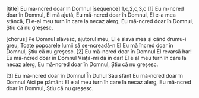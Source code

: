 [title] Eu ma-ncred doar în Domnul
[sequence] 1,c,2,c,3,c
[1]
Eu m-ncred doar în Domnul,
El mă ajută,
Eu mă-ncred doar în Domnul,
El e-a mea stâncă,
El e-al meu turn în care la necaz alerg,
Eu mă-ncred doar în Domnul,
Știu că nu greșesc.

[chorus]
Pe Domnul slăvesc, ajutorul meu,
El e slava mea și când drumu-i greu,
Toate popoarele lumii să se-ncreadă-n El
Eu mă încred doar în Domnul,
Știu că nu greșesc.
[2]
Eu mă-ncred doar în Domnul
El revarsă har!
Eu mă-ncred doar în Domnul
Viață-mi dă în dar!
El e al meu turn în care la necaz alerg,
Eu mă-ncred doar în Domnul,
Știu că nu greșesc.

[3]
Eu mă-ncred doar în Domnul
În Duhul Său sfânt
Eu mă-ncred doar în Domnul
Aici pe pământ
El e al meu turn în care la necaz alerg,
Eu mă-ncred doar în Domnul,
Știu că nu greșesc.

